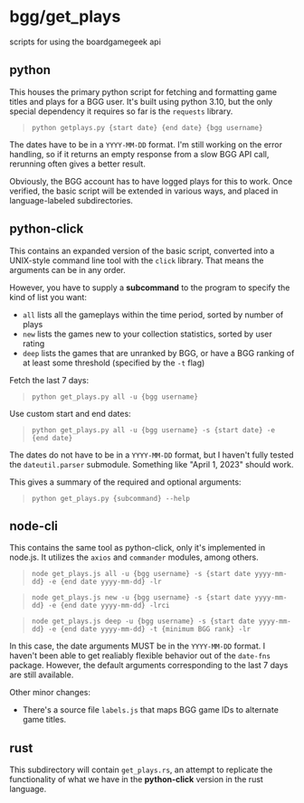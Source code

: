# bgg/get_plays
scripts for using the boardgamegeek api

## python
This houses the primary python script for fetching and formatting game titles and plays for a BGG user. It's built using python 3.10, but the only special dependency it requires so far is the `requests` library.

> `python getplays.py {start date} {end date} {bgg username}`

The dates have to be in a `YYYY-MM-DD` format. I'm still working on the error handling, so if it returns an empty response from a slow BGG API call, rerunning often gives a better result.

Obviously, the BGG account has to have logged plays for this to work. Once verified, the basic script will be extended in various ways, and placed in language-labeled subdirectories.

## python-click
This contains an expanded version of the basic script, converted into a UNIX-style command line tool with the `click` library. That means the arguments can be in any order.

However, you have to supply a **subcommand** to the program to specify the kind of list you want:
* `all` lists all the gameplays within the time period, sorted by number of plays
* `new` lists the games new to your collection statistics, sorted by user rating
* `deep` lists the games that are unranked by BGG, or have a BGG ranking of at least some threshold (specified by the `-t` flag)

Fetch the last 7 days:
> `python get_plays.py all -u {bgg username}`

Use custom start and end dates:
> `python get_plays.py all -u {bgg username} -s {start date} -e {end date}`

The dates do not have to be in a `YYYY-MM-DD` format, but I haven't fully tested the `dateutil.parser` submodule. Something like "April 1, 2023" should work.

This gives a summary of the required and optional arguments:
> `python get_plays.py {subcommand} --help`

## node-cli
This contains the same tool as python-click, only it's implemented in node.js. It utilizes the `axios` and `commander` modules, among others.

> `node get_plays.js all -u {bgg username} -s {start date yyyy-mm-dd} -e {end date yyyy-mm-dd} -lr`

> `node get_plays.js new -u {bgg username} -s {start date yyyy-mm-dd} -e {end date yyyy-mm-dd} -lrci`

> `node get_plays.js deep -u {bgg username} -s {start date yyyy-mm-dd} -e {end date yyyy-mm-dd} -t {minimum BGG rank} -lr`

In this case, the date arguments MUST be in the `YYYY-MM-DD` format. I haven't been able to get realiably flexible behavior out of the `date-fns` package. However, the default arguments corresponding to the last 7 days are still available.

Other minor changes:
* There's a source file `labels.js` that maps BGG game IDs to alternate game titles.

## rust
This subdirectory will contain `get_plays.rs`, an attempt to replicate the functionality of what we have in the **python-click** version in the rust language.
